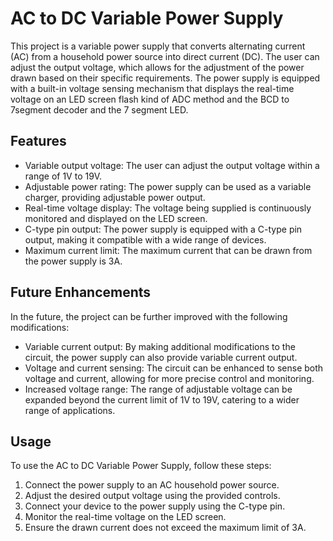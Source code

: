# AC to DC Variable Power Supply

This project is a variable power supply that converts alternating current (AC) from a household power source into direct current (DC). The user can adjust the output voltage, which allows for the adjustment of the power drawn based on their specific requirements. The power supply is equipped with a built-in voltage sensing mechanism that displays the real-time voltage on an LED screen flash kind of ADC method and the BCD to 7segment decoder and the 7 segment LED.

## Features

- Variable output voltage: The user can adjust the output voltage within a range of 1V to 19V.
- Adjustable power rating: The power supply can be used as a variable charger, providing adjustable power output.
- Real-time voltage display: The voltage being supplied is continuously monitored and displayed on the LED screen.
- C-type pin output: The power supply is equipped with a C-type pin output, making it compatible with a wide range of devices.
- Maximum current limit: The maximum current that can be drawn from the power supply is 3A.

## Future Enhancements

In the future, the project can be further improved with the following modifications:

- Variable current output: By making additional modifications to the circuit, the power supply can also provide variable current output.
- Voltage and current sensing: The circuit can be enhanced to sense both voltage and current, allowing for more precise control and monitoring.
- Increased voltage range: The range of adjustable voltage can be expanded beyond the current limit of 1V to 19V, catering to a wider range of applications.

## Usage

To use the AC to DC Variable Power Supply, follow these steps:

1. Connect the power supply to an AC household power source.
2. Adjust the desired output voltage using the provided controls.
3. Connect your device to the power supply using the C-type pin.
4. Monitor the real-time voltage on the LED screen.
5. Ensure the drawn current does not exceed the maximum limit of 3A.
